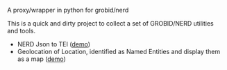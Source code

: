 A proxy/wrapper in python for grobid/nerd

This is a quick and dirty project to collect a set of GROBID/NERD utilities and tools. 

- NERD Json to TEI ([demo](http://grobid-py-utils.herokuapp.com/json2xml/index.html))
- Geolocation of Location, identified as Named Entities and display them as a map ([demo](http://grobid-py-utils.herokuapp.com/smapper/index.html))



